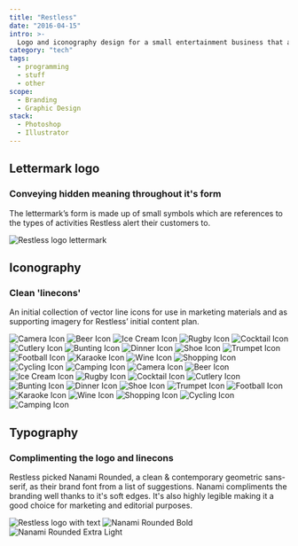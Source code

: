 ```yaml
---
title: "Restless"
date: "2016-04-15"
intro: >-
  Logo and iconography design for a small entertainment business that alerts people to the events and activities in their local area, and inspires them to take part.
category: "tech"
tags:
  - programming
  - stuff
  - other
scope:
  - Branding
  - Graphic Design
stack:
  - Photoshop
  - Illustrator
---
```


## Lettermark logo

### Conveying hidden meaning throughout it's form

The lettermark’s form is made up of small symbols which are references to the types of activities Restless alert their customers to.

<c-grid columns="1-2" fill="background">
	<img src="/images/logo.svg" alt="Restless logo lettermark">
</c-grid>

## Iconography

### Clean 'linecons'

An initial collection of vector line icons for use in marketing materials and as supporting imagery for Restless’ initial content plan.

<c-grid columns="2" fill="background">
  <c-grid columns="4" fill="background">
    <img src="/images/camera.svg" alt="Camera Icon">
    <img src="/images/beer.svg" alt="Beer Icon">
    <img src="/images/icecream.svg" alt="Ice Cream Icon">
    <img src="/images/rugby.svg" alt="Rugby Icon">
    <img src="/images/cocktail.svg" alt="Cocktail Icon">
    <img src="/images/cutlery.svg" alt="Cutlery Icon">
    <img src="/images/bunting.svg" alt="Bunting Icon">
    <img src="/images/dinner.svg" alt="Dinner Icon">
    <img src="/images/shoe.svg" alt="Shoe Icon">
    <img src="/images/trumpet.svg" alt="Trumpet Icon">
    <img src="/images/football.svg" alt="Football Icon">
    <img src="/images/karaoke.svg" alt="Karaoke Icon">
    <img src="/images/wine.svg" alt="Wine Icon">
    <img src="/images/shopping.svg" alt="Shopping Icon">
    <img src="/images/cycling.svg" alt="Cycling Icon">
    <img src="/images/camping.svg" alt="Camping Icon">
  </c-grid>
  <c-grid columns="4" fill="background" background="#6d6df6">
    <img src="/images/camera-reverse.svg" alt="Camera Icon">
    <img src="/images/beer-reverse.svg" alt="Beer Icon">
    <img src="/images/icecream-reverse.svg" alt="Ice Cream Icon">
    <img src="/images/rugby-reverse.svg" alt="Rugby Icon">
    <img src="/images/cocktail-reverse.svg" alt="Cocktail Icon">
    <img src="/images/cutlery-reverse.svg" alt="Cutlery Icon">
    <img src="/images/bunting-reverse.svg" alt="Bunting Icon">
    <img src="/images/dinner-reverse.svg" alt="Dinner Icon">
    <img src="/images/shoe-reverse.svg" alt="Shoe Icon">
    <img src="/images/trumpet-reverse.svg" alt="Trumpet Icon">
    <img src="/images/football-reverse.svg" alt="Football Icon">
    <img src="/images/karaoke-reverse.svg" alt="Karaoke Icon">
    <img src="/images/wine-reverse.svg" alt="Wine Icon">
    <img src="/images/shopping-reverse.svg" alt="Shopping Icon">
    <img src="/images/cycling-reverse.svg" alt="Cycling Icon">
    <img src="/images/camping-reverse.svg" alt="Camping Icon">
  </c-grid>
</c-grid>

## Typography

### Complimenting the logo and linecons

Restless picked Nanami Rounded, a clean & contemporary geometric sans-serif, as their brand font from a list of suggestions. Nanami compliments the branding well thanks to it's soft edges. It's also highly legible making it a good choice for marketing and editorial purposes.

<c-grid columns="1-2" fill="background">
	<img src="/images/logo-with-text.svg" alt="Restless logo with text">
	<img src="/images/nanami_rounded_bold.svg" alt="Nanami Rounded Bold">
	<img src="/images/nanami_rounded_extra_light.svg" alt="Nanami Rounded Extra Light">
</c-grid>